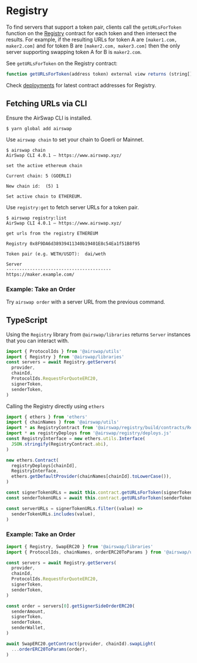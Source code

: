 # Registry

To find servers that support a token pair, clients call the `getURLsForToken` function on the [Registry](https://about.airswap.xyz/deployments) contract for each token and then intersect the results. For example, if the resulting URLs for token A are `[maker1.com, maker2.com]` and for token B are `[maker2.com, maker3.com]` then the only server supporting swapping token A for B is `maker2.com`.

See `getURLsForToken` on the Registry contract:

```typescript
function getURLsForToken(address token) external view returns (string[] memory urls);
```

Check [deployments](https://about.airswap.xyz/deployments) for latest contract addresses for Registry.

## Fetching URLs via CLI

Ensure the AirSwap CLI is installed.

```
$ yarn global add airswap
```

Use `airswap chain` to set your chain to Goerli or Mainnet.

```
$ airswap chain
AirSwap CLI 4.0.1 — https://www.airswap.xyz/

set the active ethereum chain

Current chain: 5 (GOERLI)

New chain id:  (5) 1

Set active chain to ETHEREUM.
```

Use `registry:get` to fetch server URLs for a token pair.

```
$ airswap registry:list
AirSwap CLI 4.0.1 — https://www.airswap.xyz/

get urls from the registry ETHEREUM

Registry 0x8F9DA6d38939411340b19401E8c54Ea1f51B8f95

Token pair (e.g. WETH/USDT):  dai/weth

Server
----------------------------------------
https://maker.example.com/
```

### Example: Take an Order

Try `airswap order` with a server URL from the previous command.

## TypeScript

Using the `Registry` library from `@airswap/libraries` returns `Server` instances that you can interact with.

```typescript
import { ProtocolIds } from '@airswap/utils'
import { Registry } from '@airswap/libraries'
const servers = await Registry.getServers(
  provider,
  chainId,
  ProtocolIds.RequestForQuoteERC20,
  signerToken,
  senderToken,
)
```

Calling the Registry directly using `ethers`

```typescript
import { ethers } from 'ethers'
import { chainNames } from '@airswap/utils'
import * as RegistryContract from '@airswap/registry/build/contracts/Registry.sol/Registry.json'
import * as registryDeploys from '@airswap/registry/deploys.js'
const RegistryInterface = new ethers.utils.Interface(
  JSON.stringify(RegistryContract.abi),
)

new ethers.Contract(
  registryDeploys[chainId],
  RegistryInterface,
  ethers.getDefaultProvider(chainNames[chainId].toLowerCase()),
)

const signerTokenURLs = await this.contract.getURLsForToken(signerToken)
const senderTokenURLs = await this.contract.getURLsForToken(senderToken)

const serverURLs = signerTokenURLs.filter((value) =>
  senderTokenURLs.includes(value),
)
```

### Example: Take an Order

```typescript
import { Registry, SwapERC20 } from '@airswap/libraries'
import { ProtocolIds, chainNames, orderERC20ToParams } from '@airswap/utils'

const servers = await Registry.getServers(
  provider,
  chainId,
  ProtocolIds.RequestForQuoteERC20,
  signerToken,
  senderToken,
)

const order = servers[0].getSignerSideOrderERC20(
  senderAmount,
  signerToken,
  senderToken,
  senderWallet,
)

await SwapERC20.getContract(provider, chainId).swapLight(
  ...orderERC20ToParams(order),
)
```

